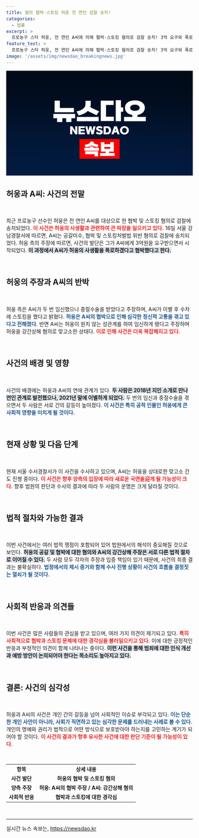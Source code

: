 ```yaml
---
title: 혐의 협박·스토킹 허웅 전 연인 검찰 송치!
categories:
  - 법률
excerpt: >
  프로농구 스타 허웅, 전 연인 A씨에 의해 협박·스토킹 혐의로 검찰 송치! 3억 요구와 폭로 위협 속에서 얽힌 충격적인 전개. 이들의 논란은 어디까지 뻗어갈까?
feature_text: >
  프로농구 스타 허웅, 전 연인 A씨에 의해 협박·스토킹 혐의로 검찰 송치! 3억 요구와 폭로 위협 속에서 얽힌 충격적인 전개. 이들의 논란은 어디까지 뻗어갈까?
image: '/assets/img/newsdao_breakingnews.jpg'
---
```


<p><img src="/assets/img/newsdao_breakingnews.jpg" alt="koreaapp 속보" /></p>

<h2 data-ke-size="size26">허웅과 A씨: 사건의 전말</h2>

<p data-ke-size="size16">&nbsp;</p>

<p>최근 프로농구 선수인 허웅은 전 연인 A씨를 대상으로 한 협박 및 스토킹 혐의로 검찰에 송치되었다. <b><span style="color: #ee2323;">이 사건은 허웅의 사생활과 관련하여 큰 파장을 일으키고 있다.</span></b> 16일 서울 강남경찰서에 따르면, A씨는 공갈미수, 협박 및 스토킹처벌법 위반 혐의로 검찰에 송치되었다. 허웅 측의 주장에 따르면, 사건의 발단은 그가 A씨에게 3억원을 요구받으면서 시작되었다. <b><span style="background-color: #21538527;">이 과정에서 A씨가 허웅의 사생활을 폭로하겠다고 협박했다고 한다.</span></b></p>

<p data-ke-size="size16">&nbsp;</p>

<h2 data-ke-size="size26">허웅의 주장과 A씨의 반박</h2>

<p data-ke-size="size16">&nbsp;</p>

<p>허웅 측은 A씨가 두 번 임신했으나 중절수술을 받았다고 주장하며, A씨가 이별 후 수차례 스토킹을 했다고 밝혔다. <b><span style="color: #1a5490;">허웅은 A씨의 협박으로 인해 심각한 정신적 고통을 겪고 있다고 전해졌다.</span></b> 반면 A씨는 허웅이 원치 않는 성관계를 하여 임신하게 됐다고 주장하며 허웅을 강간상해 혐의로 맞고소한 상태다. <b><span style="color: #ee2323;">이로 인해 사건은 더욱 복잡해지고 있다.</span></b></p>

<p data-ke-size="size16">&nbsp;</p>

<h2 data-ke-size="size26">사건의 배경 및 영향</h2>

<p data-ke-size="size16">&nbsp;</p>

<p>사건의 배경에는 허웅과 A씨의 연애 관계가 있다. <b><span style="background-color: #21538527;">두 사람은 2018년 지인 소개로 만나 연인 관계로 발전했으나, 2021년 말에 이별하게 되었다.</span></b> 두 번의 임신과 중절수술을 겪으면서 두 사람은 서로 간의 갈등이 높아졌다. <b><span style="color: #1a5490;">이 사건은 특히 공적 인물인 허웅에게 큰 사회적 영향을 미치게 될 것이다.</span></b></p>

<p data-ke-size="size16">&nbsp;</p>

<h2 data-ke-size="size26">현재 상황 및 다음 단계</h2>

<p data-ke-size="size16">&nbsp;</p>

<p>현재 서울 수서경찰서가 이 사건을 수사하고 있으며, A씨는 허웅을 상대로한 맞고소 건도 진행 중이다. <b><span style="color: #ee2323;">이 사건은 향후 양측의 입장에 따라 새로운 국면을迎게 될 가능성이 크다.</span></b> 향후 법원의 판단과 수사의 결과에 따라 두 사람의 운명은 크게 달라질 것이다. </p>

<p data-ke-size="size16">&nbsp;</p>

<h2 data-ke-size="size26">법적 절차와 가능한 결과</h2>

<p data-ke-size="size16">&nbsp;</p>

<p>이번 사건에서는 여러 법적 쟁점이 포함되어 있어 법원에서의 해석이 중요해질 것으로 보인다. <b><span style="background-color: #21538527;">허웅의 공갈 및 협박에 대한 혐의와 A씨의 강간상해 주장은 서로 다른 법적 절차로 이어질 수 있다.</span></b> 두 사람 모두 각자의 주장과 입증 책임이 있기 때문에, 사건의 최종 결과는 불확실하다. <b><span style="color: #1a5490;">법정에서의 제시 증거와 함께 수사 진행 상황이 사건의 흐름을 결정짓는 열쇠가 될 것이다.</span></b></p>

<p data-ke-size="size16">&nbsp;</p>

<h2 data-ke-size="size26">사회적 반응과 의견들</h2>

<p data-ke-size="size16">&nbsp;</p>

<p>이번 사건은 많은 사람들의 관심을 받고 있으며, 여러 가지 의견이 제기되고 있다. <b><span style="color: #ee2323;">특히 사회적으로 협박과 스토킹 문제에 대한 경각심을 불러일으키고 있다.</span></b> 이에 대한 긍정적인 반응과 부정적인 의견이 함께 나타나는 중이다. <b><span style="background-color: #21538527;">이런 사건을 통해 범죄에 대한 인식 개선과 예방 방안이 논의되어야 한다는 목소리도 높아지고 있다.</span></b></p>

<p data-ke-size="size16">&nbsp;</p>

<h2 data-ke-size="size26">결론: 사건의 심각성</h2>

<p data-ke-size="size16">&nbsp;</p>

<p>허웅과 A씨의 사건은 개인 간의 갈등을 넘어 사회적인 이슈로 부각되고 있다. <b><span style="color: #1a5490;">이는 단순한 개인 사안이 아니라, 사회가 직면하고 있는 심각한 문제를 드러내는 사례로 볼 수 있다.</span></b> 개인의 명예와 권리가 법적으로 어떤 방식으로 보호받아야 하는지를 고민하는 계기가 되어야 할 것이다. <b><span style="color: #ee2323;">이 사건의 결과가 향후 유사한 사건에 대한 판단 기준이 될 가능성이 있다.</span></b></p>

<p data-ke-size="size16">&nbsp;</p>

<table style="width: 100%; border-collapse: collapse;">
<tr>
<td style="text-align: center; height: 17px;"><b>항목</b></td>
<td style="text-align: center; height: 17px;"><b>상세 내용</b></td>
</tr>
<tr>
<td style="text-align: center; height: 17px;"><b>사건 발단</b></td>
<td style="text-align: center; height: 17px;"><b>허웅의 협박 및 스토킹 혐의</b></td>
</tr>
<tr>
<td style="text-align: center; height: 17px;"><b>양측 주장</b></td>
<td style="text-align: center; height: 17px;"><b>허웅: A씨의 협박 주장 / A씨: 강간상해 혐의</b></td>
</tr>
<tr>
<td style="text-align: center; height: 17px;"><b>사회적 반응</b></td>
<td style="text-align: center; height: 17px;"><b>협박과 스토킹에 대한 경각심</b></td>
</tr>
</table>

<p data-ke-size="size16">&nbsp;</p>

<hr>
실시간 뉴스 속보는, <a href="https://newsdao.kr" rel="dofollow">https://newsdao.kr</a>


